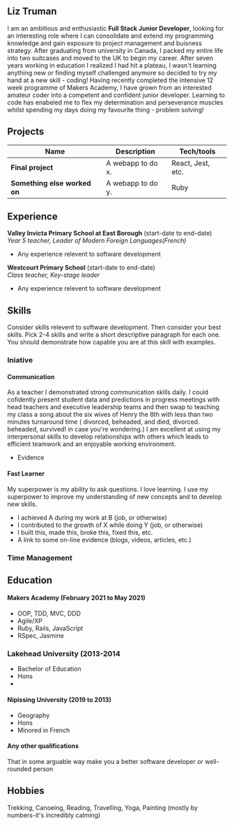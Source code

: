 ## Liz Truman


I am an ambitious and enthusiastic **Full Stack Junior Developer**, looking for an interesting role where I can consolidate and extend my programming knowledge and gain exposure to project management and buisness strategy. After graduating from university in Canada, I packed my entire life into two suitcases and moved to the UK to begin my career. After seven years working in education I realized I had hit a plateau, I wasn't learning anything new or finding myself challenged anymore so decided to try my hand at a new skill - coding! Having recently completed the intensive 12 week programme of Makers Academy, I have grown from an interested amateur coder into a competent and confident junior developer. Learning to code has enabeled me to flex my determination and perseverance muscles whilst spending my days doing my favourite thing - problem solving! 
## Projects

| Name                         | Description       | Tech/tools        |
| ---------------------------- | ----------------- | ----------------- |
| **Final project**            | A webapp to do x. | React, Jest, etc. |
| **Something else worked on** | A webapp to do y. | Ruby              |

## Experience

**Valley Invicta Primary School at East Borough** (start-date to end-date)  
_Year 5 teacher, Leader of Modern Foreign Languages(French)_

- Any experience relevent to software development

**Westcourt Primary School** (start-date to end-date)  
_Class teacher, Key-stage leader_

- Any experience relevent to software development

## Skills

Consider skills relevent to software development. Then consider your best skills. Pick 2-4 skills and write a short descriptive paragraph for each one. You should demonstrate how capable you are at this skill with examples.

### Iniative 

#### Communication

As a teacher I demonstrated strong communication skills daily. I could cofidently present student data and predictions in progress meetings with head teachers and executive leadership teams and then swap to teaching my class a song about the six wives of Henry the 8th with less than two minutes turnaround time ( divorced, beheaded, and died, divorced. beheaded, survived! in case you're wondering.) I am excellent at using my interpersonal skills to develop relationships with others which leads to efficient teamwork and an enjoyable working environment. 

- Evidence

#### Fast Learner

My superpower is my ability to ask questions. I love learning. I use my superpower to improve my understanding of new concepts and to develop new skills. 

- I achieved A during my work at B (job, or otherwise)
- I contributed to the growth of X while doing Y (job, or otherwise)
- I built this, made this, broke this, fixed this, etc.
- A link to some on-line evidence (blogs, videos, articles, etc.)

### Time Management 

## Education

#### Makers Academy (February 2021 to May 2021)

- OOP, TDD, MVC, DDD
- Agile/XP
- Ruby, Rails, JavaScript
- RSpec, Jasmine

### Lakehead University (2013-2014

 - Bachelor of Education 
 - Hons
 - 
#### Nipissing University (2019 to 2013)

- Geography 
- Hons
- Minored in French 

#### Any other qualifications

That in some arguable way make you a better software developer or well-rounded person

## Hobbies
Trekking, Canoeing, Reading, Travelling, Yoga, Painting (mostly by numbers-it's incredibly calming)  
